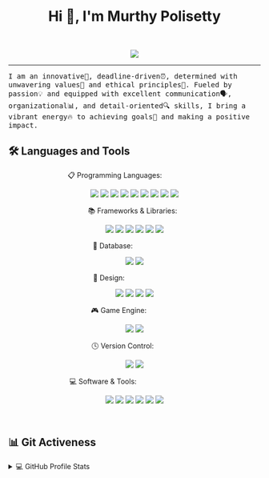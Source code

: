 
<h1 align="center">Hi 👋, I'm Murthy Polisetty</h1>

<br/>

<p align="center">
  <a href="https://github.com/DenverCoder1/readme-typing-svg"><img src="https://readme-typing-svg.herokuapp.com?lines=Computer+Science+Student;Graphic+Designer;AI%20|%20ML%20|%20DS%20Enthusiast&center=true&width=380&height=45"></a>
</p>
<hr/>

<samp>
I am an innovative🚀, deadline-driven⏰, determined with unwavering values🌟 and ethical principles🤝. Fueled by passion💡 and equipped with excellent communication🗣️, organizational📊, and detail-oriented🔍 skills, I bring a vibrant energy🔥 to achieving goals🎯 and making a positive impact.
</samp>


<!---------------------------------------------------------Languages and Tools:----------------------------------------------------------------------------------------->  

  ## 🛠️ Languages and Tools 
 
  
<div style="text-align:center;">

   📋 Programming Languages: &nbsp; &nbsp; &nbsp; &nbsp; &nbsp; &nbsp; &nbsp; &nbsp; &nbsp; &nbsp; 
<p>  
  <img  src="https://img.shields.io/badge/C%23-239120?style=for-the-badge&logo=c-sharp&logoColor=white" />
  <img  src="https://img.shields.io/badge/CSS3-1572B6?style=for-the-badge&logo=css3&logoColor=white" />
  <img  src="https://img.shields.io/badge/HTML5-E34F26?style=for-the-badge&logo=html5&logoColor=white" />
  <img  src="https://img.shields.io/badge/javascript-%23323330.svg?style=for-the-badge&logo=javascript&logoColor=%23F7DF1E" />
  <img  src="https://img.shields.io/badge/node.js-6DA55F?style=for-the-badge&logo=node.js&logoColor=white" />
  <img  src="https://img.shields.io/badge/php-%23777BB4.svg?style=for-the-badge&logo=php&logoColor=white" />
 <img  src="https://img.shields.io/badge/python-3670A0?style=for-the-badge&logo=python&logoColor=ffdd54" />
<img  src="https://img.shields.io/badge/latex-%23008080.svg?style=for-the-badge&logo=latex&logoColor=white" />
<img  src="https://img.shields.io/badge/scala-%23DC322F.svg?style=for-the-badge&logo=scala&logoColor=white" />
</p> 

 📚 Frameworks & Libraries: &nbsp; 
<p>
   <img  src="https://img.shields.io/badge/-Arduino-00979D?style=for-the-badge&logo=Arduino&logoColor=white" />
   <img  src="https://img.shields.io/badge/Keras-%23D00000.svg?style=for-the-badge&logo=Keras&logoColor=white" />
   <img  src="https://img.shields.io/badge/numpy-%23013243.svg?style=for-the-badge&logo=numpy&logoColor=white" />
   <img  src="https://img.shields.io/badge/pandas-%23150458.svg?style=for-the-badge&logo=pandas&logoColor=white" />
   <img  src="https://img.shields.io/badge/react-%2320232a.svg?style=for-the-badge&logo=react&logoColor=%2361DAFB" />
   <img  src="https://img.shields.io/badge/TensorFlow-%23FF6F00.svg?style=for-the-badge&logo=TensorFlow&logoColor=white" />
</p> 

  💾 Database: &nbsp; &nbsp; &nbsp; &nbsp; &nbsp; &nbsp; &nbsp; &nbsp; &nbsp; &nbsp; &nbsp; 
<p>
 <img  src="https://img.shields.io/badge/MongoDB-%234ea94b.svg?style=for-the-badge&logo=mongodb&logoColor=white" />
 <img  src="https://img.shields.io/badge/mysql-%2300f.svg?style=for-the-badge&logo=mysql&logoColor=white" />
</p> 
       
  🎨 Design: &nbsp; &nbsp; &nbsp; &nbsp; &nbsp; &nbsp; &nbsp; &nbsp; &nbsp; &nbsp; &nbsp; &nbsp; &nbsp;
<p>
  <img  src="https://img.shields.io/badge/Adobe%20Photoshop-31A8FF?style=for-the-badge&logo=Adobe%20Photoshop&logoColor=black" />
  <img  src="https://img.shields.io/badge/Adobe%20Premiere%20Pro-9999FF?style=for-the-badge&logo=Adobe%20Premiere%20Pro&logoColor=white" />
  <img  src="https://img.shields.io/badge/Canva-%2300C4CC.svg?&style=for-the-badge&logo=Canva&logoColor=white" />
  <img  src="https://img.shields.io/badge/Figma-F24E1E?style=for-the-badge&logo=figma&logoColor=white" />
</p>  
  
  🎮 Game Engine: &nbsp; &nbsp; &nbsp; &nbsp; &nbsp; &nbsp; &nbsp; &nbsp; 
<p>  
 <img  src="https://img.shields.io/badge/Unity-100000?style=for-the-badge&logo=unity&logoColor=white" />
 <img  src="https://img.shields.io/badge/-Unreal%20Engine-313131?style=for-the-badge&logo=unreal-engine&logoColor=white" />
</p>   
 
  🕓 Version Control: &nbsp; &nbsp; &nbsp; &nbsp; &nbsp; &nbsp; 
 <p> 
  <img  src="https://img.shields.io/badge/git-%23F05033.svg?style=for-the-badge&logo=git&logoColor=white" />
  <img  src="https://img.shields.io/badge/github-%23121011.svg?style=for-the-badge&logo=github&logoColor=white" />
</p>   

  💻 Software & Tools: &nbsp; &nbsp; &nbsp; &nbsp; &nbsp; &nbsp; &nbsp; &nbsp; &nbsp; &nbsp; &nbsp; &nbsp; &nbsp; &nbsp; &nbsp; &nbsp; 
<p>  
  <img  src="https://img.shields.io/badge/Eclipse-2C2255?style=for-the-badge&logo=eclipse&logoColor=white" />
  <img  src="https://img.shields.io/badge/Visual_Studio_Code-0078D4?style=for-the-badge&logo=visual%20studio%20code&logoColor=white" />
 <img  src="https://img.shields.io/badge/jupyter-%23FA0F00.svg?style=for-the-badge&logo=jupyter&logoColor=white" />
 <img  src="https://img.shields.io/badge/Microsoft_Office-D83B01?style=for-the-badge&logo=microsoft-office&logoColor=white" />
 <img  src="https://img.shields.io/badge/-Stackoverflow-FE7A16?style=for-the-badge&logo=stack-overflow&logoColor=white" />
 <img  src="https://img.shields.io/badge/Brave-FB542B?style=for-the-badge&logo=Brave&logoColor=white" />
</p> 
  </div>
<br>





<!---------------------------------------------------------Github Information----------------------------------------------------------------------------------------->  
## 📊 Git Activeness

<!-- https://github.com/anuraghazra/github-readme-stats -->
<details> 
  <summary>💻 GitHub Profile Stats</summary>
  <br/>
    <a href="https://github.com/anuraghazra/github-readme-stats"><img alt="Yashita's Github Stats" src="https://github-readme-stats.vercel.app/api?username=Murthypsty0419&show_icons=true&count_private=true&theme=react&hide_border=true&bg_color=1F222E&title_color=F85D7F&icon_color=F8D866" height="192px"/></a>
  <a href="https://github.com/anuraghazra/github-readme-stats"><img alt="Yashita's Top Languages" src="https://github-readme-stats.vercel.app/api/top-langs/?username=Murthypsty0419&langs_count=8&layout=compact&theme=react&hide_border=true&bg_color=1F222E&title_color=F85D7F&icon_color=F8D866" height="192px"/></a>
  <br/>
  <b>Note:</b> Top languages is only a metric of the languages my public code consists of and doesn't reflect experience or skill level.
</details>
